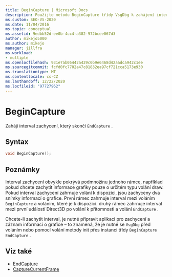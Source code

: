 ```yaml
---
title: BeginCapture | Microsoft Docs
description: Použijte metodu BeginCapture třídy VsgDbg k zahájení intervalu zachycení, který skončí EndCapture.
ms.custom: SEO-VS-2020
ms.date: 11/04/2016
ms.topic: conceptual
ms.assetid: 9edbb52d-ee0b-4cc4-a382-972bcee067d3
author: mikejo5000
ms.author: mikejo
manager: jillfra
ms.workload:
- multiple
ms.openlocfilehash: 931e7ab05442a429c0b9e6468d42aadca942c1ee
ms.sourcegitcommit: fcfd0fc7702a47c81832ea97cf721cca5173e930
ms.translationtype: MT
ms.contentlocale: cs-CZ
ms.lasthandoff: 12/22/2020
ms.locfileid: "97727962"
---
```

# <a name="begincapture"></a>BeginCapture
Zahájí interval zachycení, který skončí `EndCapture` .

## <a name="syntax"></a>Syntax

```C++
void BeginCapture();
```

## <a name="remarks"></a>Poznámky
 Interval zachycení obvykle pokrývá podmnožinu jednoho rámce, například pokud chcete zachytit informace grafiky pouze o určitém typu volání draw. Pokud interval zachycení zahrnuje volání k dispozici, jsou zachyceny dva snímky informací o grafice. První rámec zahrnuje interval mezi voláním `BeginCapture` a voláním, které je k dispozici. druhý rámec zahrnuje interval mezi první událostí Direct3D po volání k přítomnosti a volání `EndCapture` .

 Chcete-li zachytit interval, je nutné připravit aplikaci pro zachycení a záznam informací o grafice – to znamená, že je [](init.md) nutné se `VsgDbg` před voláním nebo pomocí volání metody init přes instanci třídy `BeginCapture` `EndCapture` .

## <a name="see-also"></a>Viz také
- [EndCapture](endcapture.md)
- [CaptureCurrentFrame](capturecurrentframe.md)